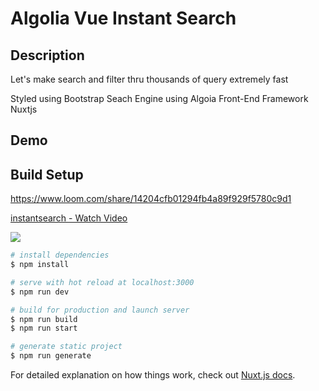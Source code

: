# Algolia Vue Instant Search

## Description


Let's make search and filter thru thousands of query extremely fast
  
Styled using Bootstrap
Seach Engine using Algoia
Front-End Framework Nuxtjs

## Demo

## Build Setup

https://www.loom.com/share/14204cfb01294fb4a89f929f5780c9d1

<a href="https://www.loom.com/share/14204cfb01294fb4a89f929f5780c9d1">
    <p>instantsearch - Watch Video</p>
    <img style="max-width:300px;" src="https://cdn.loom.com/sessions/thumbnails/14204cfb01294fb4a89f929f5780c9d1-with-play.gif">
  </a>
  
```bash
# install dependencies
$ npm install

# serve with hot reload at localhost:3000
$ npm run dev

# build for production and launch server
$ npm run build
$ npm run start

# generate static project
$ npm run generate
```

For detailed explanation on how things work, check out [Nuxt.js docs](https://nuxtjs.org).
